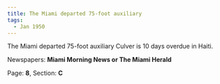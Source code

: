 ```yaml
---  
title: The Miami departed 75-foot auxiliary  
tags:  
  - Jan 1950  
---  
```

  
The Miami departed 75-foot auxiliary Culver is 10 days overdue in Haiti.  
  
Newspapers: **Miami Morning News or The Miami Herald**  
  
Page: **8**, Section: **C** 
